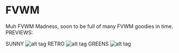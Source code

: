 FVWM
====

Muh FVWM Madness, soon to be full of many FVWM goodies in time.
PREVIEWS:

SUNNY
![alt tag](http://dotshare.it/public/images/uploads/393.png)
RETRO
![alt tag](https://u.teknik.io/X53jZ.png)
GREENS
![alt tag](https://u.teknik.io/Kj9UIM.png)
